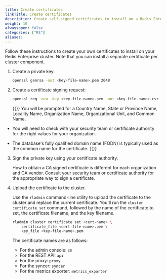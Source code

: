 ```yaml
---
title: Create certificates
linkTitle: Create certificates
description: Create self-signed certificates to install on a Redis Enterprise cluster.
weight: 10
alwaysopen: false
categories: ["RS"]
aliases: 
---
```


Follow these instructions to create your own certificates to install on your Redis Enterprise cluster. Note that you can install a separate certificate per cluster component.

1. Create a private key:

    ```sh
    openssl genrsa -out <key-file-name>.pem 2048
    ```

1. Create a certificate signing request:

    ```sh
    openssl req -new -key <key-file-name>.pem -out <key-file-name>.csr
    ```

    {{<note>}}
You will be prompted for a Country Name, State or Province Name, Locality Name, Organization Name, Organizational Unit, and Common Name.

- You will need to check with your security team or certificate authority for the right values for your organization.

- The database's fully qualified domain name (FQDN) is typically used as the common name for the certificate.
    {{</note>}}

3. Sign the private key using your certificate authority.

    How to obtain a CA signed certificate is different for each organization and CA vendor. Consult your security team or certificate authority for the appropriate way to sign a certificate.

4. Upload the certificate to the cluster.

    Use the `rladmin` command-line utility to upload the certificate to the cluster and replace the current certificate. You'll run the `cluster certificate set` command, followed by the name of the certificate to set, the certificate filename, and the key filename.

    ```sh
    rladmin cluster certificate set <cert-name> \
        certificate_file <cert-file-name>.pem \
        key_file <key-file-name>.pem
    ```

    The certificate names are as follows: 
      - For the admin console: `cm`
      - For the REST API: `api`
      - For the proxy: `proxy`
      - For the syncer: `syncer`
      - For the metrics exporter: `metrics_exporter`
